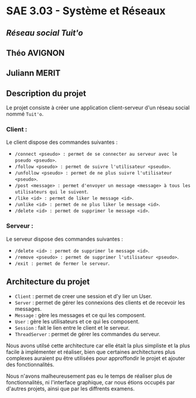 
# SAE 3.03 - Système et Réseaux
## *Réseau social Tuit'o*

## Théo AVIGNON
## Juliann MERIT

## Description du projet
Le projet consiste à créer une application client-serveur d'un réseau social nommé `Tuit'o`.

### Client :
Le client dispose des commandes suivantes :

- `/connect <pseudo> : permet de se connecter au serveur avec le pseudo <pseudo>`.
- `/follow <pseudo> : permet de suivre l'utilisateur <pseudo>`.
- `/unfollow <pseudo> : permet de ne plus suivre l'utilisateur <pseudo>`.
- `/post <message> : permet d'envoyer un message <message> à tous les utilisateurs qui le suivent`.
- `/like <id> : permet de liker le message <id>`.
- `/unlike <id> : permet de ne plus liker le message <id>`.
- `/delete <id> : permet de supprimer le message <id>`.

### Serveur :

Le serveur dispose des commandes suivantes :

- `/delete <id> : permet de supprimer le message <id>`.
- `/remove <pseudo> : permet de supprimer l'utilisateur <pseudo>`.
- `/exit : permet de fermer le serveur`.

## Architecture du projet

- `Client` : permet de creer une session et d'y lier un User.
- `Server` : permet de gérer les connexions des clients et de recevoir les messages.
- `Message` : gère les messages et ce qui les composent.
- `User` : gère les utilisateurs et ce qui les composent.
- `Session` : fait le lien entre le client et le serveur.
- `ThreadServer` : permet de gérer les commandes du serveur.

Nous avons utilsé cette architecture car elle était la plus simpliste et la plus facile à implémenter et réaliser, bien que certaines architectures plus complexes auraient pu être utilisées pour approffondir le projet et ajouter des fonctionnalités.

Nous n'avons malheureusement pas eu le temps de réaliser plus de fonctionnalités, ni l'interface graphique, car nous étions occupés par d'autres projets, ainsi que par les diffrents examens.